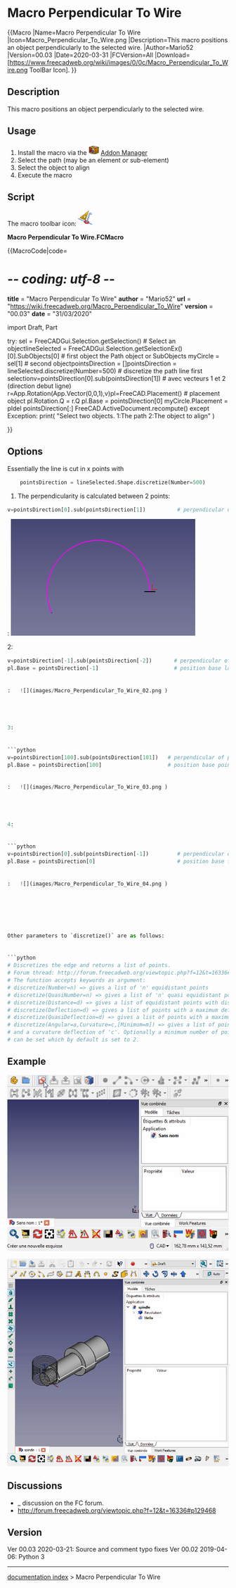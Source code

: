 # Macro Perpendicular To Wire
{{Macro
|Name=Macro Perpendicular To Wire
|Icon=Macro_Perpendicular_To_Wire.png
|Description=This macro positions an object perpendicularly to the selected wire.
|Author=Mario52
|Version=00.03
|Date=2020-03-31
|FCVersion=All
|Download=[https://www.freecadweb.org/wiki/images/0/0c/Macro_Perpendicular_To_Wire.png ToolBar Icon].
}}

## Description

This macro positions an object perpendicularly to the selected wire.

## Usage

1.  Install the macro via the <img alt="" src=images/Std_AddonMgr.svg  style="width:24px;"> [Addon Manager](Std_AddonMgr.md)
2.  Select the path (may be an element or sub-element)
3.  Select the object to align
4.  Execute the macro

## Script

The macro toolbar icon: <img alt="" src=images/Macro_Perpendicular_To_Wire.png  style="width:32px;"> 

**Macro Perpendicular To Wire.FCMacro**


{{MacroCode|code=
# -*- coding: utf-8 -*-
__title__   = "Macro Perpendicular To Wire"
__author__  = "Mario52"
__url__     = "https://wiki.freecadweb.org/Macro_Perpendicular_To_Wire"
__version__ = "00.03"
__date__    = "31/03/2020"

import Draft, Part

try:
    sel = FreeCADGui.Selection.getSelection()                               # Select an objectlineSelected = FreeCADGui.Selection.getSelectionEx()[0].SubObjects[0]   # first object the Path object or SubObjects
    myCircle     = sel[1]                                                   # second objectpointsDirection  = []pointsDirection = lineSelected.discretize(Number=500)                   # discretize the path line first selectionv=pointsDirection[0].sub(pointsDirection[1])                            # avec vecteurs 1 et 2 (direction debut ligne)
    r=App.Rotation(App.Vector(0,0,1),v)pl=FreeCAD.Placement()                                                  # placement object
    pl.Rotation.Q = r.Q
    pl.Base = pointsDirection[0]
    myCircle.Placement = pldel pointsDirection[:]
    FreeCAD.ActiveDocument.recompute()
except Exception:
    print( "Select two objects. 1:The path 2:The object to align" )

}}



## Options

Essentially the line is cut in x points with 


```python
    pointsDirection = lineSelected.Shape.discretize(Number=500)             # discretize the path line first selection
```

 1. The perpendicularity is calculated between 2 points:  
```python
v=pointsDirection[0].sub(pointsDirection[1])          # perpendicular of first > second point
```

:   ![](images/Macro_Perpendicular_To_Wire_01.png )




2:


```python
v=pointsDirection[-1].sub(pointsDirection[-2])       # perpendicular of last > before last point
pl.Base = pointsDirection[-1]                        # position base last point```


:   ![](images/Macro_Perpendicular_To_Wire_02.png )




3:


```python
v=pointsDirection[100].sub(pointsDirection[101])   # perpendicular of point 100 > point 101
pl.Base = pointsDirection[100]                     # position base point 100```


:   ![](images/Macro_Perpendicular_To_Wire_03.png )




4:


```python
v=pointsDirection[0].sub(pointsDirection[-1])         # perpendicular of first point > last point
pl.Base = pointsDirection[0]                          # position base first point```


:   ![](images/Macro_Perpendicular_To_Wire_04.png )






Other parameters to `discretize()` are as follows:

 
```python
# Discretizes the edge and returns a list of points.
# Forum thread: http://forum.freecadweb.org/viewtopic.php?f=12&t=16336#p129468
# The function accepts keywords as argument:
# discretize(Number=n) => gives a list of 'n' equidistant points
# discretize(QuasiNumber=n) => gives a list of 'n' quasi equidistant points (is faster than the method above)
# discretize(Distance=d) => gives a list of equidistant points with distance 'd'
# discretize(Deflection=d) => gives a list of points with a maximum deflection 'd' to the edge
# discretize(QuasiDeflection=d) => gives a list of points with a maximum deflection 'd' to the edge (faster)
# discretize(Angular=a,Curvature=c,[Minimum=m]) => gives a list of points with an angular deflection of 'a'
# and a curvature deflection of 'c'. Optionally a minimum number of points
# can be set which by default is set to 2.
```

## Example


![](images/Macro_Perpendicular_To_Wire_05.gif ) 

![](images/Macro_Perpendicular_To_Wire.gif )



## Discussions

-   _ discussion on the FC forum.
-   <http://forum.freecadweb.org/viewtopic.php?f=12&t=16336#p129468>

## Version

Ver 00.03 2020-03-21: Source and comment typo fixes Ver 00.02 2019-04-06: Python 3

---
[documentation index](../README.md) > Macro Perpendicular To Wire
